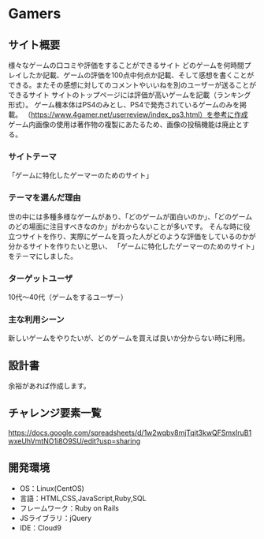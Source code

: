 # Gamers

## サイト概要
様々なゲームの口コミや評価をすることができるサイト
どのゲームを何時間プレイしたか記載、ゲームの評価を100点中何点か記載、そして感想を書くことができる。またその感想に対してのコメントやいいねを別のユーザーが送ることができるサイト
サイトのトップページには評価が高いゲームを記載（ランキング形式）。
ゲーム機本体はPS4のみとし、PS4で発売されているゲームのみを掲載。
（https://www.4gamer.net/userreview/index_ps3.html）を参考に作成
ゲーム内画像の使用は著作物の複製にあたるため、画像の投稿機能は廃止とする。

### サイトテーマ
「ゲームに特化したゲーマーのためのサイト」

### テーマを選んだ理由
世の中には多種多様なゲームがあり、「どのゲームが面白いのか」、「どのゲームのどの場面に注目すべきなのか」がわからないことが多いです。
そんな時に役立つサイトを作り、実際にゲームを買った人がどのような評価をしているのかが分かるサイトを作りたいと思い、
「ゲームに特化したゲーマーのためのサイト」をテーマにしました。


### ターゲットユーザ
10代～40代（ゲームをするユーザー）

### 主な利用シーン
新しいゲームをやりたいが、どのゲームを買えば良いか分からない時に利用。

## 設計書
余裕があれば作成します。

## チャレンジ要素一覧
https://docs.google.com/spreadsheets/d/1w2wqbv8mjTqit3kwQFSmxIruB1wxeUhVmtNO1i8O9SU/edit?usp=sharing

## 開発環境
- OS：Linux(CentOS)
- 言語：HTML,CSS,JavaScript,Ruby,SQL
- フレームワーク：Ruby on Rails
- JSライブラリ：jQuery
- IDE：Cloud9

